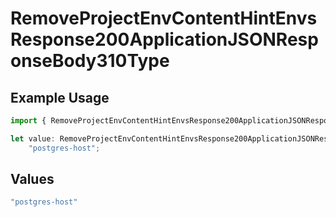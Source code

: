 # RemoveProjectEnvContentHintEnvsResponse200ApplicationJSONResponseBody310Type

## Example Usage

```typescript
import { RemoveProjectEnvContentHintEnvsResponse200ApplicationJSONResponseBody310Type } from "@vercel/sdk/models/operations";

let value: RemoveProjectEnvContentHintEnvsResponse200ApplicationJSONResponseBody310Type =
    "postgres-host";
```

## Values

```typescript
"postgres-host"
```